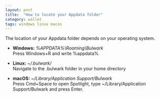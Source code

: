 ```yaml
---
layout: post
title:  "How to locate your Appdata folder"
category: wallet
tags: windows linux macos
---
```

The location of your Appdata folder depends on your operating system.

* **Windows:** _%APPDATA%\Roaming\Bulwark_  
Press Windows+R and write %appdata%

* **Linux:** _~/.bulwark/_  
Navigate to the .bulwark folder in your home directory

* **macOS:** _~/Library/Application Support/Bulwark_  
Press Cmd+Space to open Spotlight, type ~/Library/Application Support/Bulwark and press Enter.
